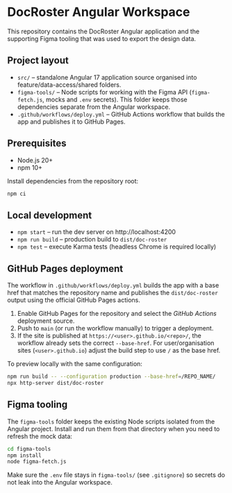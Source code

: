 # DocRoster Angular Workspace

This repository contains the DocRoster Angular application and the supporting Figma tooling that was used to export the design data.

## Project layout

- `src/` – standalone Angular 17 application source organised into feature/data-access/shared folders.
- `figma-tools/` – Node scripts for working with the Figma API (`figma-fetch.js`, mocks and `.env` secrets). This folder keeps those dependencies separate from the Angular workspace.
- `.github/workflows/deploy.yml` – GitHub Actions workflow that builds the app and publishes it to GitHub Pages.

## Prerequisites

- Node.js 20+
- npm 10+

Install dependencies from the repository root:

```bash
npm ci
```

## Local development

- `npm start` – run the dev server on http://localhost:4200
- `npm run build` – production build to `dist/doc-roster`
- `npm test` – execute Karma tests (headless Chrome is required locally)

## GitHub Pages deployment

The workflow in `.github/workflows/deploy.yml` builds the app with a base href that matches the repository name and publishes the `dist/doc-roster` output using the official GitHub Pages actions.

1. Enable GitHub Pages for the repository and select the *GitHub Actions* deployment source.
2. Push to `main` (or run the workflow manually) to trigger a deployment.
3. If the site is published at `https://<user>.github.io/<repo>/`, the workflow already sets the correct `--base-href`. For user/organisation sites (`<user>.github.io`) adjust the build step to use `/` as the base href.

To preview locally with the same configuration:

```bash
npm run build -- --configuration production --base-href=/REPO_NAME/
npx http-server dist/doc-roster
```

## Figma tooling

The `figma-tools` folder keeps the existing Node scripts isolated from the Angular project. Install and run them from that directory when you need to refresh the mock data:

```bash
cd figma-tools
npm install
node figma-fetch.js
```

Make sure the `.env` file stays in `figma-tools/` (see `.gitignore`) so secrets do not leak into the Angular workspace.
